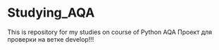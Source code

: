 # Studying_AQA
This is repository for my studies on course of Python AQA
Проект для проверки на ветке develop!!!
